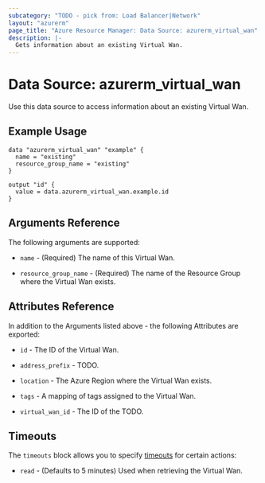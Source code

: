 ```yaml
---
subcategory: "TODO - pick from: Load Balancer|Network"
layout: "azurerm"
page_title: "Azure Resource Manager: Data Source: azurerm_virtual_wan"
description: |-
  Gets information about an existing Virtual Wan.
---
```


# Data Source: azurerm_virtual_wan

Use this data source to access information about an existing Virtual Wan.

## Example Usage

```hcl
data "azurerm_virtual_wan" "example" {
  name = "existing"
  resource_group_name = "existing"
}

output "id" {
  value = data.azurerm_virtual_wan.example.id
}
```

## Arguments Reference

The following arguments are supported:

* `name` - (Required) The name of this Virtual Wan.

* `resource_group_name` - (Required) The name of the Resource Group where the Virtual Wan exists.

## Attributes Reference

In addition to the Arguments listed above - the following Attributes are exported: 

* `id` - The ID of the Virtual Wan.

* `address_prefix` - TODO.

* `location` - The Azure Region where the Virtual Wan exists.

* `tags` - A mapping of tags assigned to the Virtual Wan.

* `virtual_wan_id` - The ID of the TODO.

## Timeouts

The `timeouts` block allows you to specify [timeouts](https://www.terraform.io/docs/configuration/resources.html#timeouts) for certain actions:

* `read` - (Defaults to 5 minutes) Used when retrieving the Virtual Wan.